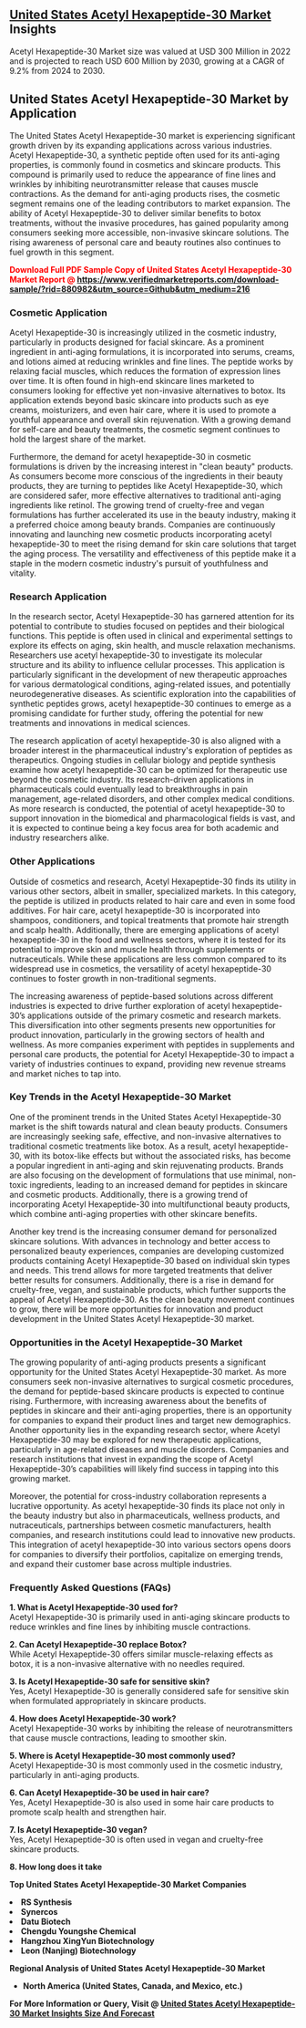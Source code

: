 <h2><a href="https://www.verifiedmarketreports.com/download-sample/?rid=880982&amp;utm_source=Github&amp;utm_medium=216" target="_blank">United States Acetyl Hexapeptide-30 Market</a> Insights</h2><p>Acetyl Hexapeptide-30 Market size was valued at USD 300 Million in 2022 and is projected to reach USD 600 Million by 2030, growing at a CAGR of 9.2% from 2024 to 2030.</p><p><h2>United States Acetyl Hexapeptide-30 Market by Application</h2><p>The United States Acetyl Hexapeptide-30 market is experiencing significant growth driven by its expanding applications across various industries. Acetyl Hexapeptide-30, a synthetic peptide often used for its anti-aging properties, is commonly found in cosmetics and skincare products. This compound is primarily used to reduce the appearance of fine lines and wrinkles by inhibiting neurotransmitter release that causes muscle contractions. As the demand for anti-aging products rises, the cosmetic segment remains one of the leading contributors to market expansion. The ability of Acetyl Hexapeptide-30 to deliver similar benefits to botox treatments, without the invasive procedures, has gained popularity among consumers seeking more accessible, non-invasive skincare solutions. The rising awareness of personal care and beauty routines also continues to fuel growth in this segment. <strong><p><span class=""><span style="color: #ff0000;"><strong>Download Full PDF Sample Copy of United States Acetyl Hexapeptide-30 Market Report</strong> @ </span><a href="https://www.verifiedmarketreports.com/download-sample/?rid=880982&amp;utm_source=Github&amp;utm_medium=216" target="_blank">https://www.verifiedmarketreports.com/download-sample/?rid=880982&amp;utm_source=Github&amp;utm_medium=216</a></span></p></strong></p><h3>Cosmetic Application</h3><p>Acetyl Hexapeptide-30 is increasingly utilized in the cosmetic industry, particularly in products designed for facial skincare. As a prominent ingredient in anti-aging formulations, it is incorporated into serums, creams, and lotions aimed at reducing wrinkles and fine lines. The peptide works by relaxing facial muscles, which reduces the formation of expression lines over time. It is often found in high-end skincare lines marketed to consumers looking for effective yet non-invasive alternatives to botox. Its application extends beyond basic skincare into products such as eye creams, moisturizers, and even hair care, where it is used to promote a youthful appearance and overall skin rejuvenation. With a growing demand for self-care and beauty treatments, the cosmetic segment continues to hold the largest share of the market.</p><p>Furthermore, the demand for acetyl hexapeptide-30 in cosmetic formulations is driven by the increasing interest in "clean beauty" products. As consumers become more conscious of the ingredients in their beauty products, they are turning to peptides like Acetyl Hexapeptide-30, which are considered safer, more effective alternatives to traditional anti-aging ingredients like retinol. The growing trend of cruelty-free and vegan formulations has further accelerated its use in the beauty industry, making it a preferred choice among beauty brands. Companies are continuously innovating and launching new cosmetic products incorporating acetyl hexapeptide-30 to meet the rising demand for skin care solutions that target the aging process. The versatility and effectiveness of this peptide make it a staple in the modern cosmetic industry's pursuit of youthfulness and vitality.</p><h3>Research Application</h3><p>In the research sector, Acetyl Hexapeptide-30 has garnered attention for its potential to contribute to studies focused on peptides and their biological functions. This peptide is often used in clinical and experimental settings to explore its effects on aging, skin health, and muscle relaxation mechanisms. Researchers use acetyl hexapeptide-30 to investigate its molecular structure and its ability to influence cellular processes. This application is particularly significant in the development of new therapeutic approaches for various dermatological conditions, aging-related issues, and potentially neurodegenerative diseases. As scientific exploration into the capabilities of synthetic peptides grows, acetyl hexapeptide-30 continues to emerge as a promising candidate for further study, offering the potential for new treatments and innovations in medical sciences.</p><p>The research application of acetyl hexapeptide-30 is also aligned with a broader interest in the pharmaceutical industry's exploration of peptides as therapeutics. Ongoing studies in cellular biology and peptide synthesis examine how acetyl hexapeptide-30 can be optimized for therapeutic use beyond the cosmetic industry. Its research-driven applications in pharmaceuticals could eventually lead to breakthroughs in pain management, age-related disorders, and other complex medical conditions. As more research is conducted, the potential of acetyl hexapeptide-30 to support innovation in the biomedical and pharmacological fields is vast, and it is expected to continue being a key focus area for both academic and industry researchers alike.</p><h3>Other Applications</h3><p>Outside of cosmetics and research, Acetyl Hexapeptide-30 finds its utility in various other sectors, albeit in smaller, specialized markets. In this category, the peptide is utilized in products related to hair care and even in some food additives. For hair care, acetyl hexapeptide-30 is incorporated into shampoos, conditioners, and topical treatments that promote hair strength and scalp health. Additionally, there are emerging applications of acetyl hexapeptide-30 in the food and wellness sectors, where it is tested for its potential to improve skin and muscle health through supplements or nutraceuticals. While these applications are less common compared to its widespread use in cosmetics, the versatility of acetyl hexapeptide-30 continues to foster growth in non-traditional segments.</p><p>The increasing awareness of peptide-based solutions across different industries is expected to drive further exploration of acetyl hexapeptide-30’s applications outside of the primary cosmetic and research markets. This diversification into other segments presents new opportunities for product innovation, particularly in the growing sectors of health and wellness. As more companies experiment with peptides in supplements and personal care products, the potential for Acetyl Hexapeptide-30 to impact a variety of industries continues to expand, providing new revenue streams and market niches to tap into.</p><h3>Key Trends in the Acetyl Hexapeptide-30 Market</h3><p>One of the prominent trends in the United States Acetyl Hexapeptide-30 market is the shift towards natural and clean beauty products. Consumers are increasingly seeking safe, effective, and non-invasive alternatives to traditional cosmetic treatments like botox. As a result, acetyl hexapeptide-30, with its botox-like effects but without the associated risks, has become a popular ingredient in anti-aging and skin rejuvenating products. Brands are also focusing on the development of formulations that use minimal, non-toxic ingredients, leading to an increased demand for peptides in skincare and cosmetic products. Additionally, there is a growing trend of incorporating Acetyl Hexapeptide-30 into multifunctional beauty products, which combine anti-aging properties with other skincare benefits.</p><p>Another key trend is the increasing consumer demand for personalized skincare solutions. With advances in technology and better access to personalized beauty experiences, companies are developing customized products containing Acetyl Hexapeptide-30 based on individual skin types and needs. This trend allows for more targeted treatments that deliver better results for consumers. Additionally, there is a rise in demand for cruelty-free, vegan, and sustainable products, which further supports the appeal of Acetyl Hexapeptide-30. As the clean beauty movement continues to grow, there will be more opportunities for innovation and product development in the United States Acetyl Hexapeptide-30 market.</p><h3>Opportunities in the Acetyl Hexapeptide-30 Market</h3><p>The growing popularity of anti-aging products presents a significant opportunity for the United States Acetyl Hexapeptide-30 market. As more consumers seek non-invasive alternatives to surgical cosmetic procedures, the demand for peptide-based skincare products is expected to continue rising. Furthermore, with increasing awareness about the benefits of peptides in skincare and their anti-aging properties, there is an opportunity for companies to expand their product lines and target new demographics. Another opportunity lies in the expanding research sector, where Acetyl Hexapeptide-30 may be explored for new therapeutic applications, particularly in age-related diseases and muscle disorders. Companies and research institutions that invest in expanding the scope of Acetyl Hexapeptide-30’s capabilities will likely find success in tapping into this growing market.</p><p>Moreover, the potential for cross-industry collaboration represents a lucrative opportunity. As acetyl hexapeptide-30 finds its place not only in the beauty industry but also in pharmaceuticals, wellness products, and nutraceuticals, partnerships between cosmetic manufacturers, health companies, and research institutions could lead to innovative new products. This integration of acetyl hexapeptide-30 into various sectors opens doors for companies to diversify their portfolios, capitalize on emerging trends, and expand their customer base across multiple industries.</p><h3>Frequently Asked Questions (FAQs)</h3><p><strong>1. What is Acetyl Hexapeptide-30 used for?</strong><br>Acetyl Hexapeptide-30 is primarily used in anti-aging skincare products to reduce wrinkles and fine lines by inhibiting muscle contractions.</p><p><strong>2. Can Acetyl Hexapeptide-30 replace Botox?</strong><br>While Acetyl Hexapeptide-30 offers similar muscle-relaxing effects as botox, it is a non-invasive alternative with no needles required.</p><p><strong>3. Is Acetyl Hexapeptide-30 safe for sensitive skin?</strong><br>Yes, Acetyl Hexapeptide-30 is generally considered safe for sensitive skin when formulated appropriately in skincare products.</p><p><strong>4. How does Acetyl Hexapeptide-30 work?</strong><br>Acetyl Hexapeptide-30 works by inhibiting the release of neurotransmitters that cause muscle contractions, leading to smoother skin.</p><p><strong>5. Where is Acetyl Hexapeptide-30 most commonly used?</strong><br>Acetyl Hexapeptide-30 is most commonly used in the cosmetic industry, particularly in anti-aging products.</p><p><strong>6. Can Acetyl Hexapeptide-30 be used in hair care?</strong><br>Yes, Acetyl Hexapeptide-30 is also used in some hair care products to promote scalp health and strengthen hair.</p><p><strong>7. Is Acetyl Hexapeptide-30 vegan?</strong><br>Yes, Acetyl Hexapeptide-30 is often used in vegan and cruelty-free skincare products.</p><p><strong>8. How long does it take</p><p><strong>Top United States Acetyl Hexapeptide-30 Market Companies</strong></p><div data-test-id=""><p><li>RS Synthesis</li><li> Synercos</li><li> Datu Biotech</li><li> Chengdu Youngshe Chemical</li><li> Hangzhou XingYun Biotechnology</li><li> Leon (Nanjing) Biotechnology</li></p><div><strong>Regional Analysis of&nbsp;United States Acetyl Hexapeptide-30 Market</strong></div><ul><li dir="ltr"><p dir="ltr">North America&nbsp;(United States, Canada, and Mexico, etc.)</p></li></ul><p><strong>For More Information or Query, Visit @&nbsp;</strong><strong><a href="https://www.verifiedmarketreports.com/product/acetyl-hexapeptide-30-market/?utm_source=Github&amp;utm_medium=216" target="_blank">United States Acetyl Hexapeptide-30 Market Insights Size And Forecast</a></strong></p></div>
